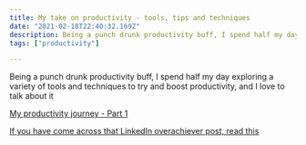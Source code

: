 ```yaml
---
title: My take on productivity - tools, tips and techniques
date: "2021-02-18T22:40:32.169Z"
description: Being a punch drunk productivity buff, I spend half my day exploring a variety of tools and techniques to try and boost productivity, and I love to talk about it
tags: ["productivity"]

---
```


Being a punch drunk productivity buff, I spend
 half my day exploring a variety of tools and techniques 
 to try and boost productivity, and I love to talk about it

[My productivity journey - Part 1](./productivity/my-productivity-journey)

[If you have come across that LinkedIn overachiever post, read this](./productivity/beyond-cp)